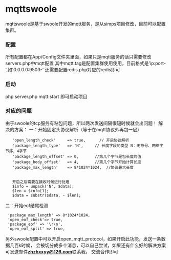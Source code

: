 # mqttswoole
mqttswoole是基于swoole开发的mqtt服务，是从simps项目修改，目前可以配置集群。

### 配置
所有配置都在App/Config文件夹里面，如果只是mqtt服务的话只需要修改servers.php中mqtt配置
其中mqtt.tag是配置集群使用使用，目前格式是'ip:port-',如'0.0.0.0:9503-'
还需要配置redis.php对应的redis即可


### 启动
php server.php mqtt:start 即可启动项目


### 对应的问题
由于swoole的tcp服务有粘包问题，所以两次发送间隔很短时候就会出问题！
解决的方案：
一：开始固定头协议解析（等于在mqtt协议外再包一层）
```
   'open_length_check'     => true,      // 开启协议解析
   'package_length_type'   => 'N',     // 长度字段的类型 N：无符号、网络字节序、4字节
   'package_length_offset' => 0,       //第几个字节是包长度的值
   'package_body_offset'   => 4,       //第几个字节开始计算长度
   'package_max_length'    => 8*1024*1024,  //协议最大长度
   
   
   开启之后需要在接收时候进行处理
   $info = unpack('N', $data);
   $len = $info[1];
   $data = substr($data, - $len);
```

二：开始eof结尾检测
                                 
  ```
   'package_max_length' => 8*1024*1024,
   'open_eof_check'=> true,
   'package_eof' => '\r\n',
   'open_eof_split' => true,                                 
 ```
另外swoole配置中可以开启open_mqtt_protocol，如果开启此功能，发送一条数据几百k时候，
会被切分成多个消息，可以自己尝试，如果还有什么好的解决方案可发送邮件**zhzhxxyy@126.com**联系我，
交流合作即可